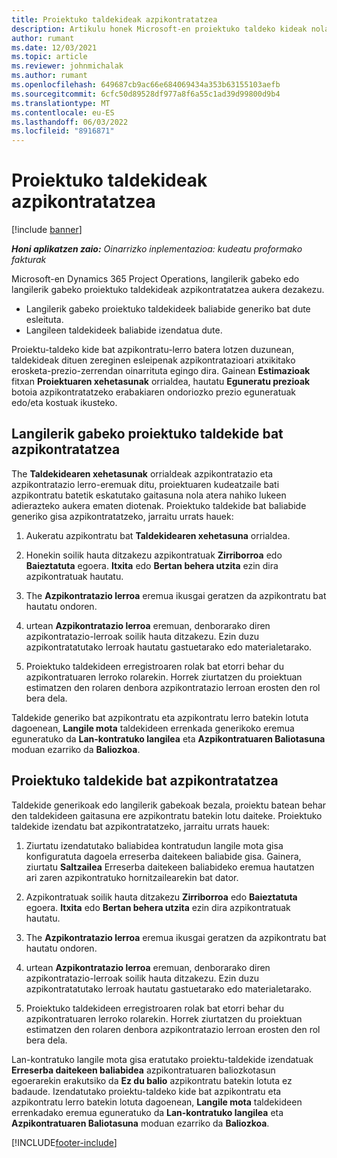 ```yaml
---
title: Proiektuko taldekideak azpikontratatzea
description: Artikulu honek Microsoft-en proiektuko taldeko kideak nola azpikontratatu azaltzen du Dynamics 365 Project Operations.
author: rumant
ms.date: 12/03/2021
ms.topic: article
ms.reviewer: johnmichalak
ms.author: rumant
ms.openlocfilehash: 649687cb9ac66e684069434a353b63155103aefb
ms.sourcegitcommit: 6cfc50d89528df977a8f6a55c1ad39d99800d9b4
ms.translationtype: MT
ms.contentlocale: eu-ES
ms.lasthandoff: 06/03/2022
ms.locfileid: "8916871"
---
```

# <a name="subcontracting-project-team-members"></a>Proiektuko taldekideak azpikontratatzea

[!include [banner](../../includes/dataverse-preview.md)]

_**Honi aplikatzen zaio:** Oinarrizko inplementazioa: kudeatu proformako fakturak_

Microsoft-en Dynamics 365 Project Operations, langilerik gabeko edo langilerik gabeko proiektuko taldekideak azpikontratatzea aukera dezakezu.

- Langilerik gabeko proiektuko taldekideek baliabide generiko bat dute esleituta.
- Langileen taldekideek baliabide izendatua dute.

Proiektu-taldeko kide bat azpikontratu-lerro batera lotzen duzunean, taldekideak dituen zereginen esleipenak azpikontratazioari atxikitako erosketa-prezio-zerrendan oinarrituta egingo dira.  Gainean **Estimazioak** fitxan **Proiektuaren xehetasunak** orrialdea, hautatu **Eguneratu prezioak** botoia azpikontratatzeko erabakiaren ondoriozko prezio eguneratuak edo/eta kostuak ikusteko. 

## <a name="subcontracting-an-unstaffed-project-team-member"></a>Langilerik gabeko proiektuko taldekide bat azpikontratatzea
The **Taldekidearen xehetasunak** orrialdeak azpikontratazio eta azpikontratazio lerro-eremuak ditu, proiektuaren kudeatzaile bati azpikontratu batetik eskatutako gaitasuna nola atera nahiko lukeen adierazteko aukera ematen diotenak. Proiektuko taldekide bat baliabide generiko gisa azpikontratatzeko, jarraitu urrats hauek:

1.  Aukeratu azpikontratu bat **Taldekidearen xehetasuna** orrialdea.

2.  Honekin soilik hauta ditzakezu azpikontratuak **Zirriborroa** edo **Baieztatuta** egoera. **Itxita** edo **Bertan behera utzita** ezin dira azpikontratuak hautatu. 

3.  The **Azpikontratazio lerroa** eremua ikusgai geratzen da azpikontratu bat hautatu ondoren.

4.  urtean **Azpikontratazio lerroa** eremuan, denborarako diren azpikontratazio-lerroak soilik hauta ditzakezu. Ezin duzu azpikontratatutako lerroak hautatu gastuetarako edo materialetarako.

5.  Proiektuko taldekideen erregistroaren rolak bat etorri behar du azpikontratuaren lerroko rolarekin. Horrek ziurtatzen du proiektuan estimatzen den rolaren denbora azpikontratazio lerroan erosten den rol bera dela. 

Taldekide generiko bat azpikontratu eta azpikontratu lerro batekin lotuta dagoenean, **Langile mota** taldekideen errenkada generikoko eremua eguneratuko da **Lan-kontratuko langilea** eta **Azpikontratuaren Baliotasuna** moduan ezarriko da **Baliozkoa**.

## <a name="subcontracting-a-staffed-project-team-member"></a>Proiektuko taldekide bat azpikontratatzea
Taldekide generikoak edo langilerik gabekoak bezala, proiektu batean behar den taldekideen gaitasuna ere azpikontratu batekin lotu daiteke. Proiektuko taldekide izendatu bat azpikontratatzeko, jarraitu urrats hauek:

1.  Ziurtatu izendatutako baliabidea kontratudun langile mota gisa konfiguratuta dagoela erreserba daitekeen baliabide gisa. Gainera, ziurtatu **Saltzailea** Erreserba daitekeen baliabideko eremua hautatzen ari zaren azpikontratuko hornitzailearekin bat dator. 

2.  Azpikontratuak soilik hauta ditzakezu **Zirriborroa** edo **Baieztatuta** egoera. **Itxita** edo **Bertan behera utzita** ezin dira azpikontratuak hautatu. 

3.  The **Azpikontratazio lerroa** eremua ikusgai geratzen da azpikontratu bat hautatu ondoren.

4.  urtean **Azpikontratazio lerroa** eremuan, denborarako diren azpikontratazio-lerroak soilik hauta ditzakezu. Ezin duzu azpikontratatutako lerroak hautatu gastuetarako edo materialetarako.

5.  Proiektuko taldekideen erregistroaren rolak bat etorri behar du azpikontratuaren lerroko rolarekin. Horrek ziurtatzen du proiektuan estimatzen den rolaren denbora azpikontratazio lerroan erosten den rol bera dela. 

Lan-kontratuko langile mota gisa eratutako proiektu-taldekide izendatuak **Erreserba daitekeen baliabidea** azpikontratuaren baliozkotasun egoerarekin erakutsiko da **Ez du balio** azpikontratu batekin lotuta ez badaude. Izendatutako proiektu-taldeko kide bat azpikontratu eta azpikontratu lerro batekin lotuta dagoenean, **Langile mota** taldekideen errenkadako eremua eguneratuko da **Lan-kontratuko langilea** eta **Azpikontratuaren Baliotasuna** moduan ezarriko da **Baliozkoa**.

[!INCLUDE[footer-include](../../includes/footer-banner.md)]
